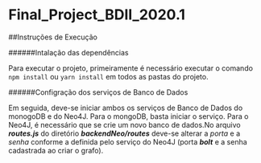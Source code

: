 # Final_Project_BDII_2020.1

##Instruções de Execução

######Intalação das dependências

Para executar o projeto, primeiramente é necessário executar o comando `npm install` ou `yarn install` em todos as pastas do projeto.

######Configração dos serviços de Banco de Dados

Em seguida, deve-se iniciar ambos os serviços de Banco de Dados do monogoDB e do Neo4J. Para o mongoDB, basta iniciar o serviço.
Para o Neo4J, é necessário que se crie um novo banco de dados.No arquivo ***routes.js*** do diretório ***backendNeo/routes*** deve-se alterar a *porta* e a *senha* conforme a definida pelo serviço do Neo4J (porta ***bolt*** e a senha cadastrada ao criar o grafo).
